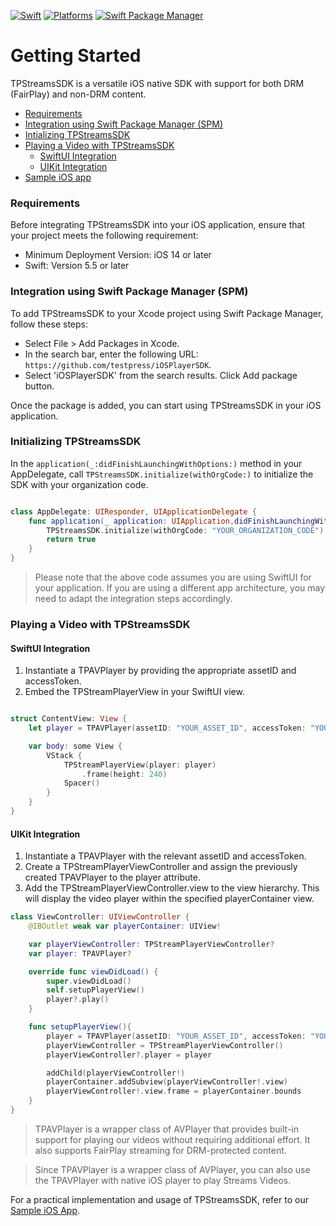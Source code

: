 [![Swift](https://img.shields.io/badge/Swift-5.5_5.6_5.7_5.8-orange)](https://img.shields.io/badge/Swift-5.5_5.6_5.7_5.8-Orange)
[![Platforms](https://img.shields.io/badge/Platforms-iOS-green)](https://img.shields.io/badge/Platforms-iOS-Green)
[![Swift Package Manager](https://img.shields.io/badge/Swift_Package_Manager-compatible-orange)](https://img.shields.io/badge/Swift_Package_Manager-compatible-orange)

# Getting Started

  TPStreamsSDK is a versatile iOS native SDK with support for both DRM (FairPlay) and non-DRM content.

- [Requirements](#requirements)
- [Integration using Swift Package Manager (SPM)](#integration-using-swift-package-manager-(spm))
- [Intializing TPStreamsSDK](#initializing-tpstreamssdk)
- [Playing a Video with TPStreamsSDK](#playing-a-video-with-tpstreamsSDK)
    - [SwiftUI Integration](#SwiftUI-Integration)
    - [UIKit Integration](#UIKit-Integration)
- [Sample iOS app](https://github.com/testpress/sample-iOS-app)

  
### Requirements

Before integrating TPStreamsSDK into your iOS application, ensure that your project meets the following requirement:

- Minimum Deployment Version: iOS 14 or later
- Swift: Version 5.5 or later



### Integration using Swift Package Manager (SPM)

To add TPStreamsSDK to your Xcode project using Swift Package Manager, follow these steps:

- Select File > Add Packages in Xcode.
- In the search bar, enter the following URL: `https://github.com/testpress/iOSPlayerSDK`.
- Select 'iOSPlayerSDK' from the search results. Click Add package button.


Once the package is added, you can start using TPStreamsSDK in your iOS application.



### Initializing TPStreamsSDK

In the `application(_:didFinishLaunchingWithOptions:)` method in your AppDelegate, call `TPStreamsSDK.initialize(withOrgCode:)` to initialize the SDK with your organization code.

 
``` swift

class AppDelegate: UIResponder, UIApplicationDelegate {
    func application(_ application: UIApplication,didFinishLaunchingWithOptions launchOptions [UIApplicationLaunchOptionsKey: Any]?) -> Bool {
        TPStreamsSDK.initialize(withOrgCode: "YOUR_ORGANIZATION_CODE")
        return true
    }
}

```

> Please note that the above code assumes you are using SwiftUI for your application. If you are using a different app architecture, you may need to adapt the integration steps accordingly.



### Playing a Video with TPStreamsSDK

#### SwiftUI Integration
1. Instantiate a TPAVPlayer by providing the appropriate assetID and accessToken.
2. Embed the TPStreamPlayerView in your SwiftUI view.

``` swift

struct ContentView: View {
	let player = TPAVPlayer(assetID: "YOUR_ASSET_ID", accessToken: "YOUR_ACCESS_TOKEN")

	var body: some View {
		VStack {
			TPStreamPlayerView(player: player)
				.frame(height: 240)
			Spacer()
		}
	}
}

```

  

#### UIKit Integration

1. Instantiate a TPAVPlayer with the relevant assetID and accessToken.
2. Create a TPStreamPlayerViewController and assign the previously created TPAVPlayer to the player attribute.
3. Add the TPStreamPlayerViewController.view to the view hierarchy. This will display the video player within the specified playerContainer view.

``` swift
class ViewController: UIViewController {
    @IBOutlet weak var playerContainer: UIView!

    var playerViewController: TPStreamPlayerViewController?
    var player: TPAVPlayer?

    override func viewDidLoad() {
        super.viewDidLoad()
        self.setupPlayerView()
        player?.play()
    }

    func setupPlayerView(){
        player = TPAVPlayer(assetID: "YOUR_ASSET_ID", accessToken: "YOUR_ACCESS_TOKEN")
        playerViewController = TPStreamPlayerViewController()
        playerViewController?.player = player

        addChild(playerViewController!)
        playerContainer.addSubview(playerViewController!.view)
        playerViewController!.view.frame = playerContainer.bounds
    }
}
```
  
 
> TPAVPlayer is a wrapper class of AVPlayer that provides built-in support for playing our videos without requiring
additional effort. It also supports FairPlay streaming for DRM-protected content.

> Since TPAVPlayer is a wrapper class of AVPlayer, you can also use the TPAVPlayer with native iOS player to play Streams
Videos.  



For a practical implementation and usage of TPStreamsSDK, refer to our [Sample iOS App](https://github.com/testpress/sample-iOS-app).

